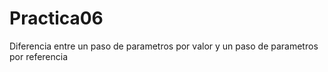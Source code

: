 # Practica06
Diferencia  entre un paso de parametros por valor y un paso de parametros por referencia
